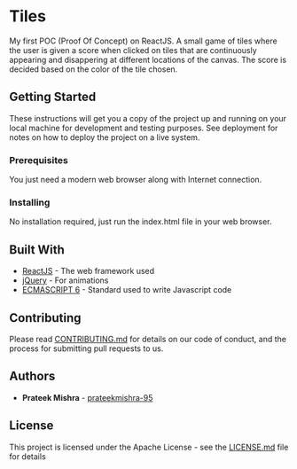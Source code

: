 # Tiles
My first POC (Proof Of Concept) on ReactJS. A small game of tiles where the user is given a score when clicked on tiles that are continuously appearing and disappering at different locations of the canvas. The score is decided based on the color of the tile chosen.

## Getting Started

These instructions will get you a copy of the project up and running on your local machine for development and testing purposes. See deployment for notes on how to deploy the project on a live system.

### Prerequisites

You just need a modern web browser along with Internet connection.

### Installing

No installation required, just run the index.html file in your web browser.

## Built With

* [ReactJS](https://reactjs.org/docs/hello-world.html) - The web framework used
* [jQuery](https://jquery.com/) - For animations
* [ECMASCRIPT 6](http://es6-features.org/#Constants) - Standard used to write Javascript code

## Contributing

Please read [CONTRIBUTING.md](https://gist.github.com/PurpleBooth/b24679402957c63ec426) for details on our code of conduct, and the process for submitting pull requests to us.

## Authors

* **Prateek Mishra** - [prateekmishra-95](https://github.com/prateekmishra-95)

## License

This project is licensed under the Apache License - see the [LICENSE.md](LICENSE.md) file for details
